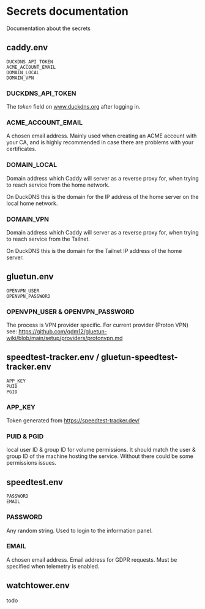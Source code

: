 # Secrets documentation

Documentation about the secrets

## caddy.env

```
DUCKDNS_API_TOKEN
ACME_ACCOUNT_EMAIL
DOMAIN_LOCAL
DOMAIN_VPN
```

### DUCKDNS_API_TOKEN

The _token_ field on www.duckdns.org after logging in.

### ACME_ACCOUNT_EMAIL

A chosen email address. Mainly used when creating an ACME account with your CA, and is highly recommended in case there are problems with your certificates.

### DOMAIN_LOCAL

Domain address which Caddy will server as a reverse proxy for, when trying to reach service from the home network.

On DuckDNS this is the domain for the IP address of the home server on the local home network.

### DOMAIN_VPN

Domain address which Caddy will server as a reverse proxy for, when trying to reach service from the Tailnet.

On DuckDNS this is the domain for the Tailnet IP address of the home server.

## gluetun.env

```
OPENVPN_USER
OPENVPN_PASSWORD
```

### OPENVPN_USER & OPENVPN_PASSWORD

The process is VPN provider specific. For current provider (Proton VPN) see: https://github.com/qdm12/gluetun-wiki/blob/main/setup/providers/protonvpn.md

## speedtest-tracker.env / gluetun-speedtest-tracker.env

```
APP_KEY
PUID
PGID
```

### APP_KEY

Token generated from https://speedtest-tracker.dev/

### PUID & PGID

local user ID & group ID for volume permissions. It should match the user & group ID of the machine hosting the service. Without there could be some permissions issues.

## speedtest.env

```
PASSWORD
EMAIL
```

### PASSWORD

Any random string. Used to login to the information panel.

### EMAIL

A chosen email address. Email address for GDPR requests. Must be specified when telemetry is enabled.

## watchtower.env

todo